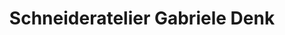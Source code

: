 ---
title: "Schneideratelier Gabriele Denk"
url: /muenchen/schneideratelier-gabriele-denk/
shop: Schneiderei
---